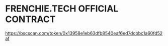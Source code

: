 # FRENCHIE.TECH OFFICIAL CONTRACT

https://bscscan.com/token/0x13958e1eb63dfb8540eaf6ed7dcbbc1a60fd52af
